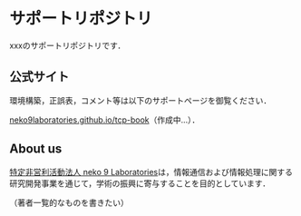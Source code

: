 # サポートリポジトリ

xxxのサポートリポジトリです．

## 公式サイト

環境構築，正誤表，コメント等は以下のサポートページを御覧ください．

[neko9laboratories.github.io/tcp-book](neko9laboratories.github.io/tcp-book)（作成中...）．

## About us

[特定非営利活動法人 neko 9 Laboratories](https://www.neko9.org/)は，情報通信および情報処理に関する研究開発事業を通じて，学術の振興に寄与することを目的としています．

（著者一覧的なものを書きたい）
